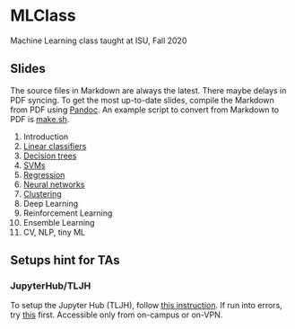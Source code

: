 # MLClass
Machine Learning class taught at ISU, Fall 2020



## Slides 

The source files in Markdown are always the latest. 
There maybe delays in PDF syncing. 
To get the most up-to-date slides, compile the Markdown from PDF using [Pandoc](https://pandoc.org/MANUAL.html). 
An example script to convert from Markdown to PDF is [make.sh](make.sh). 

1. Introduction
2. [Linear classifiers](https://www.dropbox.com/s/b27oqkc3b1su6p2/2_linear_classifiers.pdf?dl=0)
3. [Decision trees](https://www.dropbox.com/s/3ajxaa1v5rykcjl/3_decision_trees.pdf?dl=0)
4. [SVMs](https://www.dropbox.com/s/3u4of1nju1x908g/4_SVMs.pdf?dl=0)
5. [Regression](https://www.dropbox.com/s/m2ilyiyqhuclrov/5_regression.pdf?dl=0)
6. [Neural networks](https://www.dropbox.com/s/kd7dkvlp427keld/6_NNs.pdf?dl=0)
7. [Clustering](https://www.dropbox.com/s/y4vkegjawisu8b8/7_Clustering.pdf?dl=0)
8. Deep Learning
9. Reinforcement Learning
10. Ensemble Learning
11. CV, NLP, tiny ML

## Setups hint for TAs
### JupyterHub/TLJH
To setup the Jupyter Hub (TLJH), follow [this instruction](https://tljh.jupyter.org/en/latest/install/custom-server.html). 
If run into errors, try [this](https://github.com/jupyterhub/the-littlest-jupyterhub/issues/438) first. 
Accessible only from on-campus or on-VPN. 
